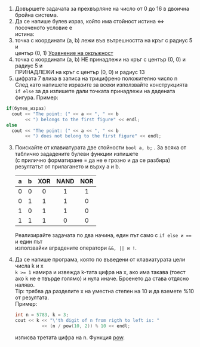 1. Довършете задачата за прехвърляне на число от 0 до 16 в двоична бройна система.
2. Да се напише булев израз, който има стойност истина <=> посоченото условие е   
   истина:
  1. точка с координати (a, b) лежи във вътрешността на кръг с радиус 5 и   
     център (0, 1) [Уравнение на окръжност](http://en.wikipedia.org/wiki/Circle#Equations)
  2. точка с координати (a, b) НЕ принадлежи на кръг с център (0, 0) и радиус 5 и    
     ПРИНАДЛЕЖИ на кръг с център (0, 0) и радиус 13
  3. цифрата 7 влиза в записа на трицифрено положително число n  
  След като напишете изразите за всеки използвайте конструкцията `if else` за да 
  изпишете дали точката принадлежи на дадената фигура. 
  Пример:   
  ```C++   
  if(булев_израз)
    cout << "The point: (" << a << ", " << b 
         << ") belongs to the first figure" << endl;
  else
    cout << "The point: (" << a << ", " << b 
         << ") does not belong to the first figure" << endl;
  ```
  
3. Поискайте от клавиатурата двe стойности `bool a, b;` . 
   За всяка от таблично зададените булеви функции изпишете   
   (с прилично форматиране = да не е грозно и да се разбира)   
   резултатът от прилагането и върху а и b.

   |a|b|XOR | NAND | NOR
   |:--:|:--:|:--:|:--:|:--:|
   |0 | 0 | 0 | 1 | 1 |
   |0 | 1 | 1 | 1 | 0 |
   |1 | 0 | 1 | 1 | 0 |
   |1 | 1 | 1 | 0 | 0 |

   Реализирайте задачата по два начина, един път само с `if else и ==` и един път    
   използвайки вградените оператори `&&, || и !`.    
4. Да се напише програма, която по въведени от клавиатурата цели числа k и x   
   `k >= 1` намира и извежда k-тата цифра на x, ако има такава (тоест ако k не 
     е твърде голямо) и нула иначе. Броенето да става отдясно наляво.  
    Tip: трябва да разделите x на уместна степен на 10 и да вземете %10 от резултата.   
    Пример:   
    ```C++
    int n = 5783, k = 3;
    cout << k << "\'th digit of n from rigth to left is: "
              << (n / pow(10, 2)) % 10 << endl;
    ``` 
    изписва третата цифра на n. 
    Функция [pow](http://www.cplusplus.com/reference/cmath/pow/).

    

